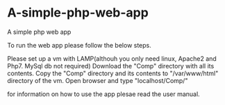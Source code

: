 # A-simple-php-web-app
A simple php web app

To run the web app please follow the below steps.

Please set up a vm with LAMP(althouh you only need linux, Apache2 and Php7. MySql db not required)
Download the "Comp" directory with all its contents.
Copy the "Comp" directory and its contents to "/var/www/html" directory of the vm.
Open browser and type "localhost/Comp/"

for information on how to use the app plesae read the user manual.

